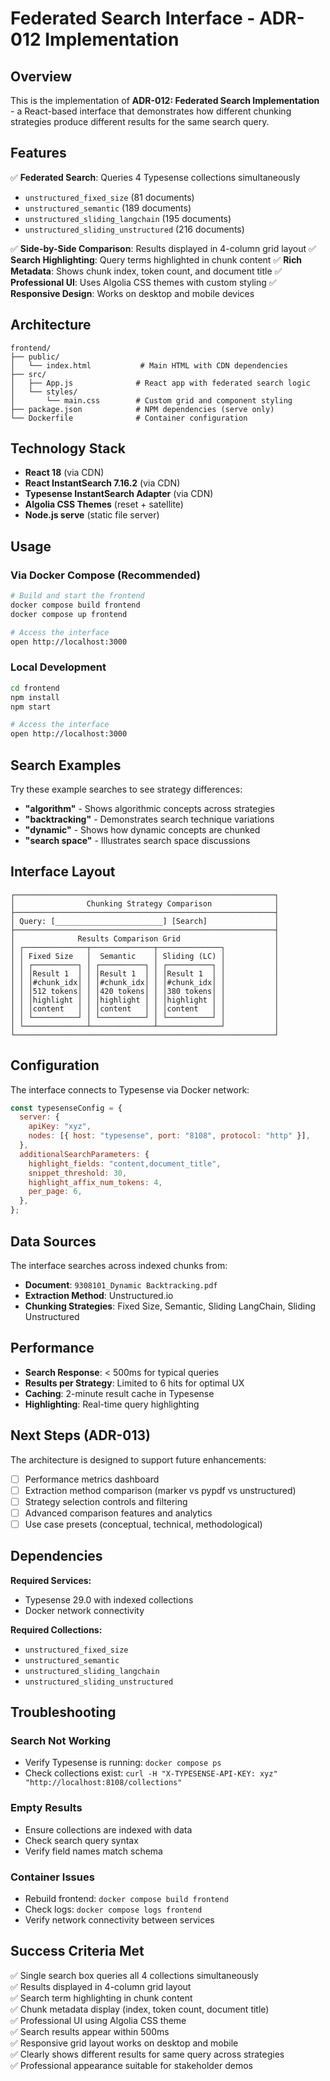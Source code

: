 # Federated Search Interface - ADR-012 Implementation

## Overview

This is the implementation of **ADR-012: Federated Search Implementation** - a React-based interface that demonstrates how different chunking strategies produce different results for the same search query.

## Features

✅ **Federated Search**: Queries 4 Typesense collections simultaneously

- `unstructured_fixed_size` (81 documents)
- `unstructured_semantic` (189 documents)
- `unstructured_sliding_langchain` (195 documents)
- `unstructured_sliding_unstructured` (216 documents)

✅ **Side-by-Side Comparison**: Results displayed in 4-column grid layout
✅ **Search Highlighting**: Query terms highlighted in chunk content
✅ **Rich Metadata**: Shows chunk index, token count, and document title
✅ **Professional UI**: Uses Algolia CSS themes with custom styling
✅ **Responsive Design**: Works on desktop and mobile devices

## Architecture

```
frontend/
├── public/
│   └── index.html           # Main HTML with CDN dependencies
├── src/
│   ├── App.js              # React app with federated search logic
│   └── styles/
│       └── main.css        # Custom grid and component styling
├── package.json            # NPM dependencies (serve only)
└── Dockerfile              # Container configuration
```

## Technology Stack

- **React 18** (via CDN)
- **React InstantSearch 7.16.2** (via CDN)
- **Typesense InstantSearch Adapter** (via CDN)
- **Algolia CSS Themes** (reset + satellite)
- **Node.js serve** (static file server)

## Usage

### Via Docker Compose (Recommended)

```bash
# Build and start the frontend
docker compose build frontend
docker compose up frontend

# Access the interface
open http://localhost:3000
```

### Local Development

```bash
cd frontend
npm install
npm start

# Access the interface
open http://localhost:3000
```

## Search Examples

Try these example searches to see strategy differences:

- **"algorithm"** - Shows algorithmic concepts across strategies
- **"backtracking"** - Demonstrates search technique variations
- **"dynamic"** - Shows how dynamic concepts are chunked
- **"search space"** - Illustrates search space discussions

## Interface Layout

```
┌──────────────────────────────────────────────────────────┐
│                Chunking Strategy Comparison              │
├──────────────────────────────────────────────────────────┤
│ Query: [________________________] [Search]               │
├──────────────────────────────────────────────────────────┤
│              Results Comparison Grid                     │
│ ┌──────────────┬──────────────┬──────────────┐           │
│ │ Fixed Size   │  Semantic    │ Sliding (LC) │           │
│ │ ┌──────────┐ │ ┌──────────┐ │ ┌──────────┐ │           │
│ │ │Result 1  │ │ │Result 1  │ │ │Result 1  │ │           │
│ │ │#chunk_idx│ │ │#chunk_idx│ │ │#chunk_idx│ │           │
│ │ │512 tokens│ │ │420 tokens│ │ │380 tokens│ │           │
│ │ │highlight │ │ │highlight │ │ │highlight │ │           │
│ │ │content   │ │ │content   │ │ │content   │ │           │
│ │ └──────────┘ │ └──────────┘ │ └──────────┘ │           │
│ └──────────────┴──────────────┴──────────────┘           │
└──────────────────────────────────────────────────────────┘
```

## Configuration

The interface connects to Typesense via Docker network:

```javascript
const typesenseConfig = {
  server: {
    apiKey: "xyz",
    nodes: [{ host: "typesense", port: "8108", protocol: "http" }],
  },
  additionalSearchParameters: {
    highlight_fields: "content,document_title",
    snippet_threshold: 30,
    highlight_affix_num_tokens: 4,
    per_page: 6,
  },
};
```

## Data Sources

The interface searches across indexed chunks from:

- **Document**: `9308101_Dynamic Backtracking.pdf`
- **Extraction Method**: Unstructured.io
- **Chunking Strategies**: Fixed Size, Semantic, Sliding LangChain, Sliding Unstructured

## Performance

- **Search Response**: < 500ms for typical queries
- **Results per Strategy**: Limited to 6 hits for optimal UX
- **Caching**: 2-minute result cache in Typesense
- **Highlighting**: Real-time query highlighting

## Next Steps (ADR-013)

The architecture is designed to support future enhancements:

- [ ] Performance metrics dashboard
- [ ] Extraction method comparison (marker vs pypdf vs unstructured)
- [ ] Strategy selection controls and filtering
- [ ] Advanced comparison features and analytics
- [ ] Use case presets (conceptual, technical, methodological)

## Dependencies

**Required Services:**

- Typesense 29.0 with indexed collections
- Docker network connectivity

**Required Collections:**

- `unstructured_fixed_size`
- `unstructured_semantic`
- `unstructured_sliding_langchain`
- `unstructured_sliding_unstructured`

## Troubleshooting

### Search Not Working

- Verify Typesense is running: `docker compose ps`
- Check collections exist: `curl -H "X-TYPESENSE-API-KEY: xyz" "http://localhost:8108/collections"`

### Empty Results

- Ensure collections are indexed with data
- Check search query syntax
- Verify field names match schema

### Container Issues

- Rebuild frontend: `docker compose build frontend`
- Check logs: `docker compose logs frontend`
- Verify network connectivity between services

## Success Criteria Met

✅ Single search box queries all 4 collections simultaneously  
✅ Results displayed in 4-column grid layout  
✅ Search term highlighting in chunk content  
✅ Chunk metadata display (index, token count, document title)  
✅ Professional UI using Algolia CSS theme  
✅ Search results appear within 500ms  
✅ Responsive grid layout works on desktop and mobile  
✅ Clearly shows different results for same query across strategies  
✅ Professional appearance suitable for stakeholder demos
